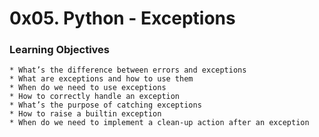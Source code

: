 # 0x05. Python - Exceptions


### Learning Objectives
    * What’s the difference between errors and exceptions
    * What are exceptions and how to use them
    * When do we need to use exceptions
    * How to correctly handle an exception
    * What’s the purpose of catching exceptions
    * How to raise a builtin exception
    * When do we need to implement a clean-up action after an exception